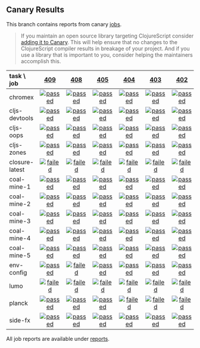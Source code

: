 ## Canary Results

This branch contains reports from canary [jobs](https://github.com/cljs-oss/canary/tree/jobs).

> If you maintain an open source library targeting ClojureScript consider [adding it to Canary](https://github.com/cljs-oss/canary/tree/master#how-to-participate). This will help ensure that no changes to the ClojureScript compiler results in breakage of your project. And if you use a library that is important to you, consider helping the maintainers accomplish this.

[//]: # (begin_overview_table)

| task \ job | <a href="reports/2018/06/09/job-000409-1.10.299-aab9710" title="job #409 finished on 2018-06-09">409</a> | <a href="reports/2018/06/08/job-000408-1.10.298-03455b4" title="job #408 finished on 2018-06-08">408</a> | <a href="reports/2018/06/05/job-000405-1.10.295-9a4e89e" title="job #405 finished on 2018-06-05">405</a> | <a href="reports/2018/06/04/job-000404-1.10.294-72e99c5" title="job #404 finished on 2018-06-04">404</a> | <a href="reports/2018/06/03/job-000403-1.10.294-72e99c5" title="job #403 finished on 2018-06-03">403</a> | <a href="reports/2018/06/02/job-000402-1.10.294-72e99c5" title="job #402 finished on 2018-06-02">402</a> | <a href="reports/2018/06/01/job-000401-1.10.288-2ad1470" title="job #401 finished on 2018-06-01">401</a> | <a href="reports/2018/05/31/job-000400-1.10.288-2ad1470" title="job #400 finished on 2018-05-31">400</a> | <a href="reports/2018/05/30/job-000399-1.10.288-2ad1470" title="job #399 finished on 2018-05-30">399</a> | <a href="reports/2018/05/29/job-000398-1.10.288-2ad1470" title="job #398 finished on 2018-05-29">398</a> |
| :--- | :---: | :---: | :---: | :---: | :---: | :---: | :---: | :---: | :---: | :---: |
| chromex | <a href="reports/2018/06/09/job-000409-1.10.299-aab9710#-chromex"><img title="passed" src="http://box.binaryage.com/s-passed.svg"><a> | <a href="reports/2018/06/08/job-000408-1.10.298-03455b4#-chromex"><img title="passed" src="http://box.binaryage.com/s-passed.svg"><a> | <a href="reports/2018/06/05/job-000405-1.10.295-9a4e89e#-chromex"><img title="passed" src="http://box.binaryage.com/s-passed.svg"><a> | <a href="reports/2018/06/04/job-000404-1.10.294-72e99c5#-chromex"><img title="passed" src="http://box.binaryage.com/s-passed.svg"><a> | <a href="reports/2018/06/03/job-000403-1.10.294-72e99c5#-chromex"><img title="passed" src="http://box.binaryage.com/s-passed.svg"><a> | <a href="reports/2018/06/02/job-000402-1.10.294-72e99c5#-chromex"><img title="passed" src="http://box.binaryage.com/s-passed.svg"><a> | <a href="reports/2018/06/01/job-000401-1.10.288-2ad1470#-chromex"><img title="passed" src="http://box.binaryage.com/s-passed.svg"><a> | <a href="reports/2018/05/31/job-000400-1.10.288-2ad1470#-chromex"><img title="passed" src="http://box.binaryage.com/s-passed.svg"><a> | <a href="reports/2018/05/30/job-000399-1.10.288-2ad1470#-chromex"><img title="passed" src="http://box.binaryage.com/s-passed.svg"><a> | <a href="reports/2018/05/29/job-000398-1.10.288-2ad1470#-chromex"><img title="passed" src="http://box.binaryage.com/s-passed.svg"><a> |
| cljs-devtools | <a href="reports/2018/06/09/job-000409-1.10.299-aab9710#-cljs-devtools"><img title="passed" src="http://box.binaryage.com/s-passed.svg"><a> | <a href="reports/2018/06/08/job-000408-1.10.298-03455b4#-cljs-devtools"><img title="passed" src="http://box.binaryage.com/s-passed.svg"><a> | <a href="reports/2018/06/05/job-000405-1.10.295-9a4e89e#-cljs-devtools"><img title="passed" src="http://box.binaryage.com/s-passed.svg"><a> | <a href="reports/2018/06/04/job-000404-1.10.294-72e99c5#-cljs-devtools"><img title="passed" src="http://box.binaryage.com/s-passed.svg"><a> | <a href="reports/2018/06/03/job-000403-1.10.294-72e99c5#-cljs-devtools"><img title="passed" src="http://box.binaryage.com/s-passed.svg"><a> | <a href="reports/2018/06/02/job-000402-1.10.294-72e99c5#-cljs-devtools"><img title="passed" src="http://box.binaryage.com/s-passed.svg"><a> | <a href="reports/2018/06/01/job-000401-1.10.288-2ad1470#-cljs-devtools"><img title="passed" src="http://box.binaryage.com/s-passed.svg"><a> | <a href="reports/2018/05/31/job-000400-1.10.288-2ad1470#-cljs-devtools"><img title="passed" src="http://box.binaryage.com/s-passed.svg"><a> | <a href="reports/2018/05/30/job-000399-1.10.288-2ad1470#-cljs-devtools"><img title="passed" src="http://box.binaryage.com/s-passed.svg"><a> | <a href="reports/2018/05/29/job-000398-1.10.288-2ad1470#-cljs-devtools"><img title="passed" src="http://box.binaryage.com/s-passed.svg"><a> |
| cljs-oops | <a href="reports/2018/06/09/job-000409-1.10.299-aab9710#-cljs-oops"><img title="passed" src="http://box.binaryage.com/s-passed.svg"><a> | <a href="reports/2018/06/08/job-000408-1.10.298-03455b4#-cljs-oops"><img title="passed" src="http://box.binaryage.com/s-passed.svg"><a> | <a href="reports/2018/06/05/job-000405-1.10.295-9a4e89e#-cljs-oops"><img title="passed" src="http://box.binaryage.com/s-passed.svg"><a> | <a href="reports/2018/06/04/job-000404-1.10.294-72e99c5#-cljs-oops"><img title="passed" src="http://box.binaryage.com/s-passed.svg"><a> | <a href="reports/2018/06/03/job-000403-1.10.294-72e99c5#-cljs-oops"><img title="passed" src="http://box.binaryage.com/s-passed.svg"><a> | <a href="reports/2018/06/02/job-000402-1.10.294-72e99c5#-cljs-oops"><img title="passed" src="http://box.binaryage.com/s-passed.svg"><a> | <a href="reports/2018/06/01/job-000401-1.10.288-2ad1470#-cljs-oops"><img title="passed" src="http://box.binaryage.com/s-passed.svg"><a> | <a href="reports/2018/05/31/job-000400-1.10.288-2ad1470#-cljs-oops"><img title="passed" src="http://box.binaryage.com/s-passed.svg"><a> | <a href="reports/2018/05/30/job-000399-1.10.288-2ad1470#-cljs-oops"><img title="passed" src="http://box.binaryage.com/s-passed.svg"><a> | <a href="reports/2018/05/29/job-000398-1.10.288-2ad1470#-cljs-oops"><img title="passed" src="http://box.binaryage.com/s-passed.svg"><a> |
| cljs-zones | <a href="reports/2018/06/09/job-000409-1.10.299-aab9710#-cljs-zones"><img title="passed" src="http://box.binaryage.com/s-passed.svg"><a> | <a href="reports/2018/06/08/job-000408-1.10.298-03455b4#-cljs-zones"><img title="passed" src="http://box.binaryage.com/s-passed.svg"><a> | <a href="reports/2018/06/05/job-000405-1.10.295-9a4e89e#-cljs-zones"><img title="passed" src="http://box.binaryage.com/s-passed.svg"><a> | <a href="reports/2018/06/04/job-000404-1.10.294-72e99c5#-cljs-zones"><img title="passed" src="http://box.binaryage.com/s-passed.svg"><a> | <a href="reports/2018/06/03/job-000403-1.10.294-72e99c5#-cljs-zones"><img title="passed" src="http://box.binaryage.com/s-passed.svg"><a> | <a href="reports/2018/06/02/job-000402-1.10.294-72e99c5#-cljs-zones"><img title="passed" src="http://box.binaryage.com/s-passed.svg"><a> | <a href="reports/2018/06/01/job-000401-1.10.288-2ad1470#-cljs-zones"><img title="passed" src="http://box.binaryage.com/s-passed.svg"><a> | <a href="reports/2018/05/31/job-000400-1.10.288-2ad1470#-cljs-zones"><img title="passed" src="http://box.binaryage.com/s-passed.svg"><a> | <a href="reports/2018/05/30/job-000399-1.10.288-2ad1470#-cljs-zones"><img title="passed" src="http://box.binaryage.com/s-passed.svg"><a> | <a href="reports/2018/05/29/job-000398-1.10.288-2ad1470#-cljs-zones"><img title="passed" src="http://box.binaryage.com/s-passed.svg"><a> |
| closure-latest | <a href="reports/2018/06/09/job-000409-1.10.299-aab9710#-closure-latest"><img title="failed" src="http://box.binaryage.com/s-failed.svg"><a> | <a href="reports/2018/06/08/job-000408-1.10.298-03455b4#-closure-latest"><img title="failed" src="http://box.binaryage.com/s-failed.svg"><a> | <a href="reports/2018/06/05/job-000405-1.10.295-9a4e89e#-closure-latest"><img title="failed" src="http://box.binaryage.com/s-failed.svg"><a> | <a href="reports/2018/06/04/job-000404-1.10.294-72e99c5#-closure-latest"><img title="failed" src="http://box.binaryage.com/s-failed.svg"><a> | <a href="reports/2018/06/03/job-000403-1.10.294-72e99c5#-closure-latest"><img title="failed" src="http://box.binaryage.com/s-failed.svg"><a> | <a href="reports/2018/06/02/job-000402-1.10.294-72e99c5#-closure-latest"><img title="failed" src="http://box.binaryage.com/s-failed.svg"><a> | <a href="reports/2018/06/01/job-000401-1.10.288-2ad1470#-closure-latest"><img title="failed" src="http://box.binaryage.com/s-failed.svg"><a> | <a href="reports/2018/05/31/job-000400-1.10.288-2ad1470#-closure-latest"><img title="failed" src="http://box.binaryage.com/s-failed.svg"><a> | <a href="reports/2018/05/30/job-000399-1.10.288-2ad1470#-closure-latest"><img title="failed" src="http://box.binaryage.com/s-failed.svg"><a> | <a href="reports/2018/05/29/job-000398-1.10.288-2ad1470#-closure-latest"><img title="failed" src="http://box.binaryage.com/s-failed.svg"><a> |
| coal-mine-1 | <a href="reports/2018/06/09/job-000409-1.10.299-aab9710#-coal-mine-1"><img title="passed" src="http://box.binaryage.com/s-passed.svg"><a> | <a href="reports/2018/06/08/job-000408-1.10.298-03455b4#-coal-mine-1"><img title="passed" src="http://box.binaryage.com/s-passed.svg"><a> | <a href="reports/2018/06/05/job-000405-1.10.295-9a4e89e#-coal-mine-1"><img title="passed" src="http://box.binaryage.com/s-passed.svg"><a> | <a href="reports/2018/06/04/job-000404-1.10.294-72e99c5#-coal-mine-1"><img title="passed" src="http://box.binaryage.com/s-passed.svg"><a> | <a href="reports/2018/06/03/job-000403-1.10.294-72e99c5#-coal-mine-1"><img title="passed" src="http://box.binaryage.com/s-passed.svg"><a> | <a href="reports/2018/06/02/job-000402-1.10.294-72e99c5#-coal-mine-1"><img title="passed" src="http://box.binaryage.com/s-passed.svg"><a> | <a href="reports/2018/06/01/job-000401-1.10.288-2ad1470#-coal-mine-1"><img title="passed" src="http://box.binaryage.com/s-passed.svg"><a> | <a href="reports/2018/05/31/job-000400-1.10.288-2ad1470#-coal-mine-1"><img title="passed" src="http://box.binaryage.com/s-passed.svg"><a> | <a href="reports/2018/05/30/job-000399-1.10.288-2ad1470#-coal-mine-1"><img title="passed" src="http://box.binaryage.com/s-passed.svg"><a> | <a href="reports/2018/05/29/job-000398-1.10.288-2ad1470#-coal-mine-1"><img title="passed" src="http://box.binaryage.com/s-passed.svg"><a> |
| coal-mine-2 | <a href="reports/2018/06/09/job-000409-1.10.299-aab9710#-coal-mine-2"><img title="passed" src="http://box.binaryage.com/s-passed.svg"><a> | <a href="reports/2018/06/08/job-000408-1.10.298-03455b4#-coal-mine-2"><img title="passed" src="http://box.binaryage.com/s-passed.svg"><a> | <a href="reports/2018/06/05/job-000405-1.10.295-9a4e89e#-coal-mine-2"><img title="passed" src="http://box.binaryage.com/s-passed.svg"><a> | <a href="reports/2018/06/04/job-000404-1.10.294-72e99c5#-coal-mine-2"><img title="passed" src="http://box.binaryage.com/s-passed.svg"><a> | <a href="reports/2018/06/03/job-000403-1.10.294-72e99c5#-coal-mine-2"><img title="passed" src="http://box.binaryage.com/s-passed.svg"><a> | <a href="reports/2018/06/02/job-000402-1.10.294-72e99c5#-coal-mine-2"><img title="passed" src="http://box.binaryage.com/s-passed.svg"><a> | <a href="reports/2018/06/01/job-000401-1.10.288-2ad1470#-coal-mine-2"><img title="passed" src="http://box.binaryage.com/s-passed.svg"><a> | <a href="reports/2018/05/31/job-000400-1.10.288-2ad1470#-coal-mine-2"><img title="passed" src="http://box.binaryage.com/s-passed.svg"><a> | <a href="reports/2018/05/30/job-000399-1.10.288-2ad1470#-coal-mine-2"><img title="passed" src="http://box.binaryage.com/s-passed.svg"><a> | <a href="reports/2018/05/29/job-000398-1.10.288-2ad1470#-coal-mine-2"><img title="passed" src="http://box.binaryage.com/s-passed.svg"><a> |
| coal-mine-3 | <a href="reports/2018/06/09/job-000409-1.10.299-aab9710#-coal-mine-3"><img title="passed" src="http://box.binaryage.com/s-passed.svg"><a> | <a href="reports/2018/06/08/job-000408-1.10.298-03455b4#-coal-mine-3"><img title="passed" src="http://box.binaryage.com/s-passed.svg"><a> | <a href="reports/2018/06/05/job-000405-1.10.295-9a4e89e#-coal-mine-3"><img title="passed" src="http://box.binaryage.com/s-passed.svg"><a> | <a href="reports/2018/06/04/job-000404-1.10.294-72e99c5#-coal-mine-3"><img title="passed" src="http://box.binaryage.com/s-passed.svg"><a> | <a href="reports/2018/06/03/job-000403-1.10.294-72e99c5#-coal-mine-3"><img title="passed" src="http://box.binaryage.com/s-passed.svg"><a> | <a href="reports/2018/06/02/job-000402-1.10.294-72e99c5#-coal-mine-3"><img title="passed" src="http://box.binaryage.com/s-passed.svg"><a> | <a href="reports/2018/06/01/job-000401-1.10.288-2ad1470#-coal-mine-3"><img title="passed" src="http://box.binaryage.com/s-passed.svg"><a> | <a href="reports/2018/05/31/job-000400-1.10.288-2ad1470#-coal-mine-3"><img title="passed" src="http://box.binaryage.com/s-passed.svg"><a> | <a href="reports/2018/05/30/job-000399-1.10.288-2ad1470#-coal-mine-3"><img title="passed" src="http://box.binaryage.com/s-passed.svg"><a> | <a href="reports/2018/05/29/job-000398-1.10.288-2ad1470#-coal-mine-3"><img title="passed" src="http://box.binaryage.com/s-passed.svg"><a> |
| coal-mine-4 | <a href="reports/2018/06/09/job-000409-1.10.299-aab9710#-coal-mine-4"><img title="passed" src="http://box.binaryage.com/s-passed.svg"><a> | <a href="reports/2018/06/08/job-000408-1.10.298-03455b4#-coal-mine-4"><img title="passed" src="http://box.binaryage.com/s-passed.svg"><a> | <a href="reports/2018/06/05/job-000405-1.10.295-9a4e89e#-coal-mine-4"><img title="passed" src="http://box.binaryage.com/s-passed.svg"><a> | <a href="reports/2018/06/04/job-000404-1.10.294-72e99c5#-coal-mine-4"><img title="passed" src="http://box.binaryage.com/s-passed.svg"><a> | <a href="reports/2018/06/03/job-000403-1.10.294-72e99c5#-coal-mine-4"><img title="passed" src="http://box.binaryage.com/s-passed.svg"><a> | <a href="reports/2018/06/02/job-000402-1.10.294-72e99c5#-coal-mine-4"><img title="passed" src="http://box.binaryage.com/s-passed.svg"><a> | <a href="reports/2018/06/01/job-000401-1.10.288-2ad1470#-coal-mine-4"><img title="passed" src="http://box.binaryage.com/s-passed.svg"><a> | <a href="reports/2018/05/31/job-000400-1.10.288-2ad1470#-coal-mine-4"><img title="passed" src="http://box.binaryage.com/s-passed.svg"><a> | <a href="reports/2018/05/30/job-000399-1.10.288-2ad1470#-coal-mine-4"><img title="passed" src="http://box.binaryage.com/s-passed.svg"><a> | <a href="reports/2018/05/29/job-000398-1.10.288-2ad1470#-coal-mine-4"><img title="passed" src="http://box.binaryage.com/s-passed.svg"><a> |
| coal-mine-5 | <a href="reports/2018/06/09/job-000409-1.10.299-aab9710#-coal-mine-5"><img title="passed" src="http://box.binaryage.com/s-passed.svg"><a> | <a href="reports/2018/06/08/job-000408-1.10.298-03455b4#-coal-mine-5"><img title="passed" src="http://box.binaryage.com/s-passed.svg"><a> | <a href="reports/2018/06/05/job-000405-1.10.295-9a4e89e#-coal-mine-5"><img title="passed" src="http://box.binaryage.com/s-passed.svg"><a> | <a href="reports/2018/06/04/job-000404-1.10.294-72e99c5#-coal-mine-5"><img title="passed" src="http://box.binaryage.com/s-passed.svg"><a> | <a href="reports/2018/06/03/job-000403-1.10.294-72e99c5#-coal-mine-5"><img title="passed" src="http://box.binaryage.com/s-passed.svg"><a> | <a href="reports/2018/06/02/job-000402-1.10.294-72e99c5#-coal-mine-5"><img title="passed" src="http://box.binaryage.com/s-passed.svg"><a> | <a href="reports/2018/06/01/job-000401-1.10.288-2ad1470#-coal-mine-5"><img title="passed" src="http://box.binaryage.com/s-passed.svg"><a> | <a href="reports/2018/05/31/job-000400-1.10.288-2ad1470#-coal-mine-5"><img title="passed" src="http://box.binaryage.com/s-passed.svg"><a> | <a href="reports/2018/05/30/job-000399-1.10.288-2ad1470#-coal-mine-5"><img title="passed" src="http://box.binaryage.com/s-passed.svg"><a> | <a href="reports/2018/05/29/job-000398-1.10.288-2ad1470#-coal-mine-5"><img title="passed" src="http://box.binaryage.com/s-passed.svg"><a> |
| env-config | <a href="reports/2018/06/09/job-000409-1.10.299-aab9710#-env-config"><img title="passed" src="http://box.binaryage.com/s-passed.svg"><a> | <a href="reports/2018/06/08/job-000408-1.10.298-03455b4#-env-config"><img title="failed" src="http://box.binaryage.com/s-failed.svg"><a> | <a href="reports/2018/06/05/job-000405-1.10.295-9a4e89e#-env-config"><img title="passed" src="http://box.binaryage.com/s-passed.svg"><a> | <a href="reports/2018/06/04/job-000404-1.10.294-72e99c5#-env-config"><img title="passed" src="http://box.binaryage.com/s-passed.svg"><a> | <a href="reports/2018/06/03/job-000403-1.10.294-72e99c5#-env-config"><img title="passed" src="http://box.binaryage.com/s-passed.svg"><a> | <a href="reports/2018/06/02/job-000402-1.10.294-72e99c5#-env-config"><img title="passed" src="http://box.binaryage.com/s-passed.svg"><a> | <a href="reports/2018/06/01/job-000401-1.10.288-2ad1470#-env-config"><img title="passed" src="http://box.binaryage.com/s-passed.svg"><a> | <a href="reports/2018/05/31/job-000400-1.10.288-2ad1470#-env-config"><img title="passed" src="http://box.binaryage.com/s-passed.svg"><a> | <a href="reports/2018/05/30/job-000399-1.10.288-2ad1470#-env-config"><img title="passed" src="http://box.binaryage.com/s-passed.svg"><a> | <a href="reports/2018/05/29/job-000398-1.10.288-2ad1470#-env-config"><img title="passed" src="http://box.binaryage.com/s-passed.svg"><a> |
| lumo | <a href="reports/2018/06/09/job-000409-1.10.299-aab9710#-lumo"><img title="failed" src="http://box.binaryage.com/s-failed.svg"><a> | <a href="reports/2018/06/08/job-000408-1.10.298-03455b4#-lumo"><img title="failed" src="http://box.binaryage.com/s-failed.svg"><a> | <a href="reports/2018/06/05/job-000405-1.10.295-9a4e89e#-lumo"><img title="failed" src="http://box.binaryage.com/s-failed.svg"><a> | <a href="reports/2018/06/04/job-000404-1.10.294-72e99c5#-lumo"><img title="failed" src="http://box.binaryage.com/s-failed.svg"><a> | <a href="reports/2018/06/03/job-000403-1.10.294-72e99c5#-lumo"><img title="failed" src="http://box.binaryage.com/s-failed.svg"><a> | <a href="reports/2018/06/02/job-000402-1.10.294-72e99c5#-lumo"><img title="failed" src="http://box.binaryage.com/s-failed.svg"><a> | <a href="reports/2018/06/01/job-000401-1.10.288-2ad1470#-lumo"><img title="failed" src="http://box.binaryage.com/s-failed.svg"><a> | <a href="reports/2018/05/31/job-000400-1.10.288-2ad1470#-lumo"><img title="failed" src="http://box.binaryage.com/s-failed.svg"><a> | <a href="reports/2018/05/30/job-000399-1.10.288-2ad1470#-lumo"><img title="failed" src="http://box.binaryage.com/s-failed.svg"><a> | <a href="reports/2018/05/29/job-000398-1.10.288-2ad1470#-lumo"><img title="failed" src="http://box.binaryage.com/s-failed.svg"><a> |
| planck | <a href="reports/2018/06/09/job-000409-1.10.299-aab9710#-planck"><img title="passed" src="http://box.binaryage.com/s-passed.svg"><a> | <a href="reports/2018/06/08/job-000408-1.10.298-03455b4#-planck"><img title="passed" src="http://box.binaryage.com/s-passed.svg"><a> | <a href="reports/2018/06/05/job-000405-1.10.295-9a4e89e#-planck"><img title="passed" src="http://box.binaryage.com/s-passed.svg"><a> | <a href="reports/2018/06/04/job-000404-1.10.294-72e99c5#-planck"><img title="failed" src="http://box.binaryage.com/s-failed.svg"><a> | <a href="reports/2018/06/03/job-000403-1.10.294-72e99c5#-planck"><img title="failed" src="http://box.binaryage.com/s-failed.svg"><a> | <a href="reports/2018/06/02/job-000402-1.10.294-72e99c5#-planck"><img title="failed" src="http://box.binaryage.com/s-failed.svg"><a> | <a href="reports/2018/06/01/job-000401-1.10.288-2ad1470#-planck"><img title="passed" src="http://box.binaryage.com/s-passed.svg"><a> | <a href="reports/2018/05/31/job-000400-1.10.288-2ad1470#-planck"><img title="passed" src="http://box.binaryage.com/s-passed.svg"><a> | <a href="reports/2018/05/30/job-000399-1.10.288-2ad1470#-planck"><img title="passed" src="http://box.binaryage.com/s-passed.svg"><a> | <a href="reports/2018/05/29/job-000398-1.10.288-2ad1470#-planck"><img title="passed" src="http://box.binaryage.com/s-passed.svg"><a> |
| side-fx | <a href="reports/2018/06/09/job-000409-1.10.299-aab9710#-side-fx"><img title="passed" src="http://box.binaryage.com/s-passed.svg"><a> | <a href="reports/2018/06/08/job-000408-1.10.298-03455b4#-side-fx"><img title="passed" src="http://box.binaryage.com/s-passed.svg"><a> | <a href="reports/2018/06/05/job-000405-1.10.295-9a4e89e#-side-fx"><img title="passed" src="http://box.binaryage.com/s-passed.svg"><a> | <a href="reports/2018/06/04/job-000404-1.10.294-72e99c5#-side-fx"><img title="passed" src="http://box.binaryage.com/s-passed.svg"><a> | <a href="reports/2018/06/03/job-000403-1.10.294-72e99c5#-side-fx"><img title="passed" src="http://box.binaryage.com/s-passed.svg"><a> | <a href="reports/2018/06/02/job-000402-1.10.294-72e99c5#-side-fx"><img title="passed" src="http://box.binaryage.com/s-passed.svg"><a> | <a href="reports/2018/06/01/job-000401-1.10.288-2ad1470#-side-fx"><img title="passed" src="http://box.binaryage.com/s-passed.svg"><a> | <a href="reports/2018/05/31/job-000400-1.10.288-2ad1470#-side-fx"><img title="passed" src="http://box.binaryage.com/s-passed.svg"><a> | <a href="reports/2018/05/30/job-000399-1.10.288-2ad1470#-side-fx"><img title="passed" src="http://box.binaryage.com/s-passed.svg"><a> | <a href="reports/2018/05/29/job-000398-1.10.288-2ad1470#-side-fx"><img title="passed" src="http://box.binaryage.com/s-passed.svg"><a> |

[//]: # (end_overview_table)

All job reports are available under [reports](reports).
